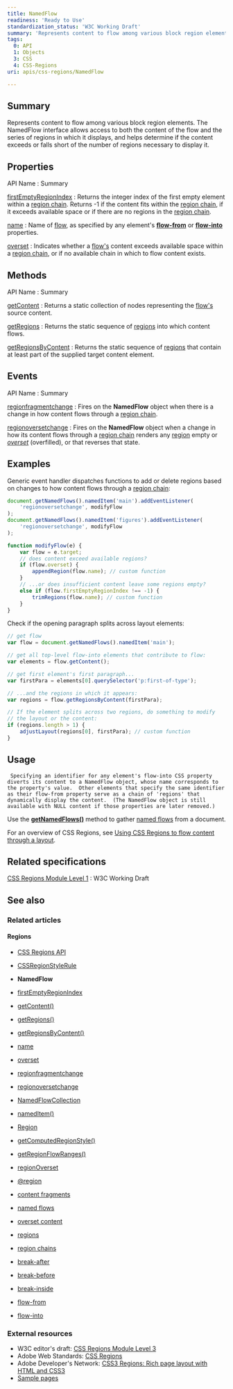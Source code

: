 ```yaml
---
title: NamedFlow
readiness: 'Ready to Use'
standardization_status: 'W3C Working Draft'
summary: 'Represents content to flow among various block region elements. The NamedFlow interface allows access to both the content of the flow and the series of regions in which it displays, and helps determine if the content exceeds or falls short of the number of regions necessary to display it.'
tags:
  0: API
  1: Objects
  3: CSS
  4: CSS-Regions
uri: apis/css-regions/NamedFlow

---
```

## Summary

Represents content to flow among various block region elements. The NamedFlow interface allows access to both the content of the flow and the series of regions in which it displays, and helps determine if the content exceeds or falls short of the number of regions necessary to display it.

## Properties

API Name
:   Summary

[firstEmptyRegionIndex](/apis/css-regions/NamedFlow/firstEmptyRegionIndex)
:   Returns the integer index of the first empty element within a [region chain](/css/concepts/region_chain). Returns -1 if the content fits within the [region chain](/css/concepts/region_chain), if it exceeds available space or if there are no regions in the [region chain](/css/concepts/region_chain).

[name](/apis/css-regions/NamedFlow/name)
:   Name of [flow](/css/concepts/named_flow), as specified by any element's [**flow-from**](/css/properties/flow-from) or [**flow-into**](/css/properties/flow-into) properties.

[overset](/apis/css-regions/NamedFlow/overset)
:   Indicates whether a [flow's](/css/concepts/named_flow) content exceeds available space within a [region chain](/css/concepts/region_chain), or if no available chain in which to flow content exists.

## Methods

API Name
:   Summary

[getContent](/apis/css-regions/NamedFlow/getContent)
:   Returns a static collection of nodes representing the [flow's](/css/concepts/named_flow) source content.

[getRegions](/apis/css-regions/NamedFlow/getRegions)
:   Returns the static sequence of [regions](/css/concepts/region) into which content flows.

[getRegionsByContent](/apis/css-regions/NamedFlow/getRegionsByContent)
:   Returns the static sequence of [regions](/css/concepts/region) that contain at least part of the supplied target content element.

## Events

API Name
:   Summary

[regionfragmentchange](/apis/css-regions/NamedFlow/regionfragmentchange)
:   Fires on the ****NamedFlow**** object when there is a change in how content flows through a [region chain](/css/concepts/region_chain).

[regionoversetchange](/apis/css-regions/NamedFlow/regionoversetchange)
:   Fires on the ****NamedFlow**** object when a change in how its content flows through a [region chain](/css/concepts/region_chain) renders any [region](/css/concepts/region) empty or [*overset*](/css/concepts/overset) (overfilled), or that reverses that state.

## Examples

Generic event handler dispatches functions to add or delete regions based on changes to how content flows through a [region chain](/css/concepts/region_chain):

``` js
document.getNamedFlows().namedItem('main').addEventListener(
    'regionoversetchange', modifyFlow
);
document.getNamedFlows().namedItem('figures').addEventListener(
    'regionoversetchange', modifyFlow
);

function modifyFlow(e) {
    var flow = e.target;
    // does content exceed available regions?
    if (flow.overset) {
        appendRegion(flow.name); // custom function
    }
    // ...or does insufficient content leave some regions empty?
    else if (flow.firstEmptyRegionIndex !== -1) {
        trimRegions(flow.name); // custom function
    }
}
```

Check if the opening paragraph splits across layout elements:

``` js
// get flow
var flow = document.getNamedFlows().namedItem('main');

// get all top-level flow-into elements that contribute to flow:
var elements = flow.getContent();

// get first element's first paragraph...
var firstPara = elements[0].querySelector('p:first-of-type');

// ...and the regions in which it appears:
var regions = flow.getRegionsByContent(firstPara);

// If the element splits across two regions, do something to modify
// the layout or the content:
if (regions.length > 1) {
    adjustLayout(regions[0], firstPara); // custom function
}
```

## Usage

     Specifying an identifier for any element's flow-into CSS property diverts its content to a NamedFlow object, whose name corresponds to the property's value.  Other elements that specify the same identifier as their flow-from property serve as a chain of 'regions' that dynamically display the content.  (The NamedFlow object is still available with NULL content if those properties are later removed.)

Use the [**getNamedFlows()**](/dom/Document/getNamedFlows) method to gather [named flows](/css/concepts/named_flow) from a document.

For an overview of CSS Regions, see [Using CSS Regions to flow content through a layout](/tutorials/css-regions).

## Related specifications

[CSS Regions Module Level 1](http://www.w3.org/TR/css3-regions/)
:   W3C Working Draft

## See also

### Related articles

#### Regions

-   [CSS Regions API](/apis/css-regions)

-   [CSSRegionStyleRule](/apis/css-regions/CSSRegionStyleRule)

-   **NamedFlow**

-   [firstEmptyRegionIndex](/apis/css-regions/NamedFlow/firstEmptyRegionIndex)

-   [getContent()](/apis/css-regions/NamedFlow/getContent)

-   [getRegions()](/apis/css-regions/NamedFlow/getRegions)

-   [getRegionsByContent()](/apis/css-regions/NamedFlow/getRegionsByContent)

-   [name](/apis/css-regions/NamedFlow/name)

-   [overset](/apis/css-regions/NamedFlow/overset)

-   [regionfragmentchange](/apis/css-regions/NamedFlow/regionfragmentchange)

-   [regionoversetchange](/apis/css-regions/NamedFlow/regionoversetchange)

-   [NamedFlowCollection](/apis/css-regions/NamedFlowCollection)

-   [namedItem()](/apis/css-regions/NamedFlowCollection/namedItem)

-   [Region](/apis/css-regions/Region)

-   [getComputedRegionStyle()](/apis/css-regions/Region/getComputedRegionStyle)

-   [getRegionFlowRanges()](/apis/css-regions/Region/getRegionFlowRanges)

-   [regionOverset](/apis/css-regions/Region/regionOverset)

-   [@region](/css/atrules/@region)

-   [content fragments](/css/concepts/fragment)

-   [named flows](/css/concepts/named_flow)

-   [overset content](/css/concepts/overset)

-   [regions](/css/concepts/region)

-   [region chains](/css/concepts/region_chain)

-   [break-after](/css/properties/break-after)

-   [break-before](/css/properties/break-before)

-   [break-inside](/css/properties/break-inside)

-   [flow-from](/css/properties/flow-from)

-   [flow-into](/css/properties/flow-into)

### External resources

-   W3C editor's draft: [CSS Regions Module Level 3](http://dev.w3.org/csswg/css3-regions/)
-   Adobe Web Standards: [CSS Regions](http://html.adobe.com/webstandards/cssregions)
-   Adobe Developer's Network: [CSS3 Regions: Rich page layout with HTML and CSS3](http://www.adobe.com/devnet/html5/articles/css3-regions.html)
-   [Sample pages](http://adobe.github.com/web-platform/samples/css-regions)
